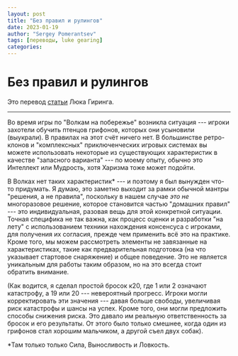 ```yaml
---
layout: post
title: "Без правил и рулингов"
date: 2023-01-19
author: "Sergey Pomerantsev"
tags: [переводы, luke gearing]
categories:
---
```


# Без правил и рулингов

Это перевод [статьи](https://lukegearing.blot.im/no-rules-no-rulings) Люка Гиринга.

---

Во время игры по "Волкам на побережье" возникла ситуация --- игроки захотели обучить птенцов грифонов, которых они усыновили (выукрали). В правилах на этот счёт ничего нет. В большинстве ретро-клонов и "комплексных" приключенческих игровых системах вы можете использовать некоторые из существующих характеристик в качестве "запасного варианта" --- по моему опыту, обычно это Интеллект или Мудрость, хотя Харизма тоже может подойти.

В Волках нет таких характеристик\* --- и поэтому я был вынужден что-то придумать. Я думаю, это заметно выходит за рамки обычной мантры "решения, а не правила", поскольку в нашем случае *это не* многоразовое решение, которое становится частью "домашних правил" --- это индивидуальная, разовая вещь для этой конкретной ситуации. Точная специфика не так важна, как процесс оценки и разработки "на лету" с использованием техники нахождения консенсуса с игроками, для получения их согласия, прежде чем применить всё это на практике. Кроме того, мы можем рассмотреть элементы не завязанные на характеристиках, такие как предварительная подготовка (на что указывает стартовое снаряжение) и общее поведение. Это не является уникальным для работы таким образом, но на это всегда стоит обратить внимание.

(Как водится, я сделал простой бросок к20, где 1 или 2 означают катастрофу, а 19 или 20 --- невероятный прогресс. Игроки могли корректировать эти значения --- давая больше свободы, увеличивая риск катастрофы и шансы на успех. Кроме того, они могли предложить способы снижения риска. Это давало им реальную ответственность за бросок и его результаты. От этого было только смешнее, когда один из грифонов стал хорошим мальчиком, а другой съел двух собак).

\*Там только только Сила, Выносливость и Ловкость.
